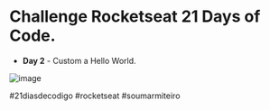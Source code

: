 
# Challenge Rocketseat 21 Days of Code.
* **Day 2** - Custom a Hello World.

![image](https://user-images.githubusercontent.com/99200113/185245856-98dfd022-0618-444c-a940-af39dd02cd03.png)

#21diasdecodigo #rocketseat #soumarmiteiro


